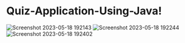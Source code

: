 # Quiz-Application-Using-Java!
![Screenshot 2023-05-18 192143](https://github.com/harsuuu/Quiz-Application-Using-Java/assets/107912873/702c5ecf-6449-420a-89f0-6370cf79d31b)
![Screenshot 2023-05-18 192244](https://github.com/harsuuu/Quiz-Application-Using-Java/assets/107912873/18e1ca5a-c587-4f5e-95c1-440a8e10bfe2)
![Screenshot 2023-05-18 192402](https://github.com/harsuuu/Quiz-Application-Using-Java/assets/107912873/df72bf02-8411-4a8c-b67d-5791c758518e)
